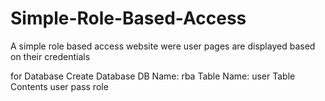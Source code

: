 # Simple-Role-Based-Access
A simple role based access website were user pages are displayed based on their credentials

for Database
Create Database
DB Name: rba
Table Name: user
Table Contents
user
pass
role
